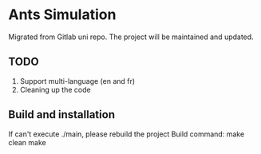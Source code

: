 # Ants Simulation
Migrated from Gitlab uni repo. The project will be maintained and updated.

## TODO
1. Support multi-language (en and fr)
2. Cleaning up the code

## Build and installation
If can't execute ./main, please rebuild the project
Build command:
make clean
make 
